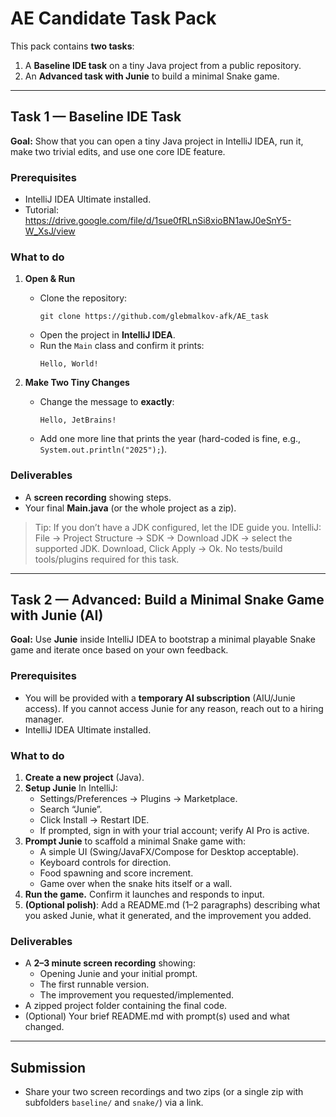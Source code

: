 # AE Candidate Task Pack

This pack contains **two tasks**:
1) A **Baseline IDE task** on a tiny Java project from a public repository.
2) An **Advanced task with Junie** to build a minimal Snake game.

---

## Task 1 — Baseline IDE Task

**Goal:** Show that you can open a tiny Java project in IntelliJ IDEA, run it, make two trivial edits, and use one core IDE feature.

### Prerequisites
- IntelliJ IDEA Ultimate installed.
- Tutorial: https://drive.google.com/file/d/1sue0fRLnSi8xioBN1awJ0eSnY5-W_XsJ/view

### What to do
1. **Open & Run**
   - Clone the repository:
     ```
     git clone https://github.com/glebmalkov-afk/AE_task
     ```
   - Open the project in **IntelliJ IDEA**.
   - Run the `Main` class and confirm it prints:
     ```
     Hello, World!
     ```

2. **Make Two Tiny Changes**
   - Change the message to **exactly**:
     ```
     Hello, JetBrains!
     ```
   - Add one more line that prints the year (hard-coded is fine, e.g., `System.out.println("2025");`).

### Deliverables
- A **screen recording** showing steps.
- Your final **Main.java** (or the whole project as a zip).

> Tip: If you don’t have a JDK configured, let the IDE guide you. IntelliJ: File → Project Structure → SDK → Download JDK → select the supported JDK. Download, Click Apply → Ok. No tests/build tools/plugins required for this task.

---

## Task 2 — Advanced: Build a Minimal Snake Game with Junie (AI)

**Goal:** Use **Junie** inside IntelliJ IDEA to bootstrap a minimal playable Snake game and iterate once based on your own feedback.

### Prerequisites
- You will be provided with a **temporary AI subscription** (AIU/Junie access). If you cannot access Junie for any reason, reach out to a hiring manager.
- IntelliJ IDEA Ultimate installed.

### What to do
1. **Create a new project** (Java).
2. **Setup Junie** In IntelliJ: 
   - Settings/Preferences → Plugins → Marketplace.
   - Search “Junie”.
   - Click Install → Restart IDE.
   - If prompted, sign in with your trial account; verify AI Pro is active.
3. **Prompt Junie** to scaffold a minimal Snake game with:
   - A simple UI (Swing/JavaFX/Compose for Desktop acceptable).
   - Keyboard controls for direction.
   - Food spawning and score increment.
   - Game over when the snake hits itself or a wall.
4. **Run the game.** Confirm it launches and responds to input.
6. **(Optional polish)**: Add a README.md (1–2 paragraphs) describing what you asked Junie, what it generated, and the improvement you added.

### Deliverables
- A **2–3 minute screen recording** showing:
  - Opening Junie and your initial prompt.
  - The first runnable version.
  - The improvement you requested/implemented.
- A zipped project folder containing the final code.
- (Optional) Your brief README.md with prompt(s) used and what changed.

---

## Submission
- Share your two screen recordings and two zips (or a single zip with subfolders `baseline/` and `snake/`) via a link.

